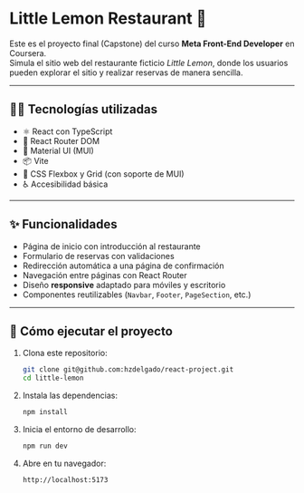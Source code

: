 # Little Lemon Restaurant 🍋

Este es el proyecto final (Capstone) del curso **Meta Front-End Developer** en Coursera.  
Simula el sitio web del restaurante ficticio *Little Lemon*, donde los usuarios pueden explorar el sitio y realizar reservas de manera sencilla.

---

## 🧑‍💻 Tecnologías utilizadas

- ⚛️ React con TypeScript
- 🔀 React Router DOM
- 🎨 Material UI (MUI)
- 📦 Vite
- 🧱 CSS Flexbox y Grid (con soporte de MUI)
- ♿ Accesibilidad básica

---

## ✨ Funcionalidades

- Página de inicio con introducción al restaurante
- Formulario de reservas con validaciones
- Redirección automática a una página de confirmación
- Navegación entre páginas con React Router
- Diseño **responsive** adaptado para móviles y escritorio
- Componentes reutilizables (`Navbar`, `Footer`, `PageSection`, etc.)

---

## 🚀 Cómo ejecutar el proyecto

1. Clona este repositorio:
   ```bash
   git clone git@github.com:hzdelgado/react-project.git
   cd little-lemon
   ```
2. Instala las dependencias:
   ```bash
   npm install
   ```
3. Inicia el entorno de desarrollo:
   ```bash
   npm run dev
   ```
4. Abre en tu navegador:
   ```bash
   http://localhost:5173
   ```